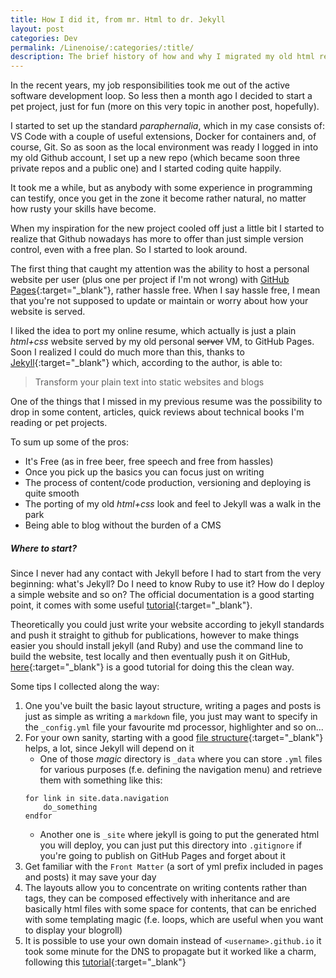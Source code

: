 ```yaml
---
title: How I did it, from mr. Html to dr. Jekyll
layout: post
categories: Dev 
permalink: /Linenoise/:categories/:title/
description: The brief history of how and why I migrated my old html resume to GitHub pages, which by the way gave me the opportunity and the inspiration to add a small technical blog (which you are reading right now) using Jekyll. No CMSs were harmed in the making of this blog.
---
```


In the recent years, my job responsibilities took me out of the active software development loop. So less then a month ago I decided to start a pet project, just for fun (more on this very topic in another post, hopefully). 

I started to set up the standard *paraphernalia*, which in my case consists of: VS Code with a couple of useful extensions, Docker for containers and, of course, Git. So as soon as the local environment was ready I logged in into my old Github account, I set up a new repo (which became soon three private repos and a public one) and I started coding quite happily. 

It took me a while, but as anybody with some experience in programming can testify, once you get in the zone it become rather natural, no matter how rusty your skills have become. 

When my inspiration for the new project cooled off just a little bit I started to realize that Github nowadays has more to offer than just simple version control, even with a free plan. So I started to look around.

The first thing that caught my attention was the ability to host a personal website per user (plus one per project if I'm not wrong) with [GitHub Pages](https://pages.github.com/){:target="_blank"}, rather hassle free. When I say hassle free, I mean that you're not supposed to update or maintain or worry about how your website is served.

I liked the idea to port my online resume, which actually is just a plain *html+css* website served by my old personal ~~server~~ VM, to GitHub Pages. Soon I realized I could do much more than this, thanks to [Jekyll](https://jekyllrb.com/){:target="_blank"} which, according to the author, is able to:
> Transform your plain text into static websites and blogs

One of the things that I missed in my previous resume was the possibility to drop in some content, articles, quick reviews about technical books I'm reading or pet projects.  

To sum up some of the pros:
- It's Free (as in free beer, free speech and free from hassles)
- Once you pick up the basics you can focus just on writing
- The process of content/code production, versioning and deploying is quite smooth
- The porting of my old *html+css* look and feel to Jekyll was a walk in the park
- Being able to blog without the burden of a CMS

##### Where to start?
Since I never had any contact with Jekyll before I had to start from the very beginning: what's Jekyll? Do I need to know Ruby to use it? How do I deploy a simple website and so on?
The official documentation is a good starting point, it comes with some useful [tutorial](https://jekyllrb.com/tutorials/convert-site-to-jekyll/){:target="_blank"}.

Theoretically you could just write your website according to jekyll standards and push it straight to github for publications, however to make things easier you should install jekyll (and Ruby) and use the command line to build the website, test locally and then eventually push it on GitHub, [here](https://docs.github.com/en/pages/setting-up-a-github-pages-site-with-jekyll/creating-a-github-pages-site-with-jekyll){:target="_blank"} is a good tutorial for doing this the clean way.

Some tips I collected along the way:
1. One you've built the basic layout structure, writing a pages and posts is just as simple as writing a `markdown` file, you just may want to specify in the `_config.yml` file your favourite md processor, highlighter and so on... 
2. For your own sanity, starting with a good [file structure](https://jekyllrb.com/docs/structure/){:target="_blank"} helps, a lot, since Jekyll will depend on it
    - One of those *magic* directory is `_data` where you can store `.yml` files for various purposes (f.e. defining the navigation menu) and retrieve them with something like this:
    ```
    for link in site.data.navigation 
        do_something
    endfor
    ```
    - Another one is `_site` where jekyll is going to put the generated html you will deploy, you can just put this directory into `.gitignore` if you're going to publish on GitHub Pages and forget about it 
3. Get familiar with the `Front Matter` (a sort of yml prefix included in pages and posts) it may save your day
4. The layouts allow you to concentrate on writing contents rather than tags, they can be composed effectively with inheritance and are basically html files with some space for contents, that can be enriched with some templating magic (f.e. loops, which are useful when you want to display your blogroll)
5. It is possible to use your own domain instead of `<username>.github.io` it took some minute for the DNS to propagate but it worked like a charm, following this [tutorial](https://docs.github.com/en/pages/configuring-a-custom-domain-for-your-github-pages-site/about-custom-domains-and-github-pages){:target="_blank"} 


